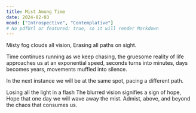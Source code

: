 ```yaml
---
title: Mist Among Time
date: 2024-02-03
mood: ["Introspective", "Contemplative"]
# No pdfUrl or featured: true, so it will render Markdown
---
```


Misty fog clouds all vision,
Erasing all paths on sight.

Time continues running as we keep chasing,
the gruesome reality of life approaches us at an exponential speed,
seconds turns into minutes,
days becomes years,
movements muffled into silence.

In the next instance we will be at the same spot,
pacing a different path.

Losing all the light in a flash
The blurred vision signifies a sign of hope,
Hope that one day we will wave away the mist.
Admist, above, and beyond
the chaos that consumes us.
